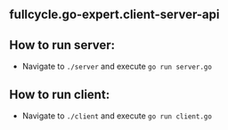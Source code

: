 ## fullcycle.go-expert.client-server-api

## How to run server:
- Navigate to `./server` and execute `go run server.go`

## How to run client:
- Navigate to `./client` and execute `go run client.go`